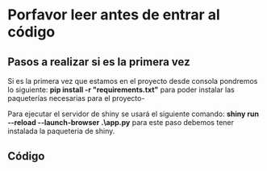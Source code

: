 # Porfavor leer antes de entrar al código

## Pasos a realizar si es la primera vez

Si es la primera vez que estamos en el proyecto desde consola pondremos lo siguiente: 
**pip install -r "requirements.txt"** para poder instalar las paqueterías necesarias para el proyecto-

Para ejecutar el servidor de shiny se usará el siguiente comando: 
**shiny run --reload --launch-browser .\app.py** para este paso debemos tener instalada la paqueteria de shiny.

## Código

